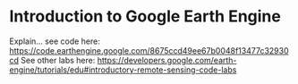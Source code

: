 # Introduction to Google Earth Engine

Explain... see code here: https://code.earthengine.google.com/8675ccd49ee67b0048f13477c32930cd
See other labs here: https://developers.google.com/earth-engine/tutorials/edu#introductory-remote-sensing-code-labs

